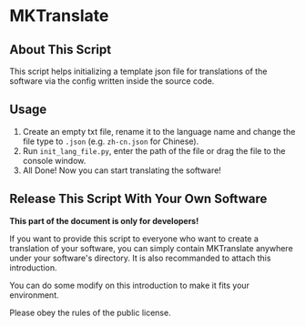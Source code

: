 # MKTranslate

## About This Script

This script helps initializing a template json file for translations of the software via the config written inside the source code.

## Usage

1. Create an empty txt file, rename it to the language name and change the file type to `.json` (e.g. `zh-cn.json` for Chinese).
2. Run `init_lang_file.py`, enter the path of the file or drag the file to the console window.
3. All Done! Now you can start translating the software!

## Release This Script With Your Own Software

**This part of the document is only for developers!**

If you want to provide this script to everyone who want to create a translation of your software, you can simply contain MKTranslate anywhere under your software's directory. It is also recommanded to attach this introduction.

You can do some modify on this introduction to make it fits your environment.

Please obey the rules of the public license.

